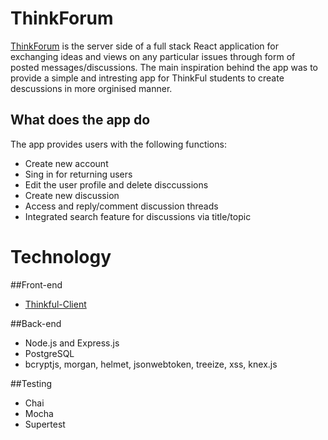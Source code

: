 # ThinkForum 

[ThinkForum](https://thinkforum.now.sh/) is the server side of a full stack React application for 
exchanging ideas and views on any particular issues through form of posted messages/discussions. 
The main inspiration behind the app was to provide a simple and intresting app for ThinkFul 
students to create descussions in more orginised manner.


## What does the app do

The app provides users with the following functions:

* Create new account
* Sing in for returning users
* Edit the user profile and delete disccussions 
* Create new discussion
* Access and reply/comment discussion threads 
* Integrated search feature for discussions via title/topic

# Technology

##Front-end

* [Thinkful-Client](https://github.com/ZolFallows/thinkforum-client)

##Back-end

* Node.js and Express.js 
* PostgreSQL
* bcryptjs, morgan, helmet, jsonwebtoken, treeize, xss, knex.js

##Testing

* Chai
* Mocha
* Supertest